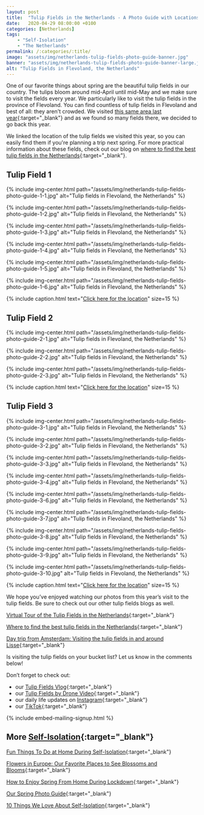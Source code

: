 ```yaml
---
layout: post
title:  "Tulip Fields in the Netherlands - A Photo Guide with Locations"
date:   2020-04-29 08:00:00 +0100
categories: [Netherlands]
tags:
    - "Self-Isolation"
    - "The Netherlands"
permalink: /:categories/:title/
image: "assets/img/netherlands-tulip-fields-photo-guide-banner.jpg"
banner: "assets/img/netherlands-tulip-fields-photo-guide-banner-large.jpg"
alt: "Tulip Fields in Flevoland, the Netherlands"
---
```


One of our favorite things about spring are the beautiful tulip fields in our country. The tulips bloom around mid-April until mid-May and we make sure to visit the fields every year. We particularly like to visit the tulip fields in the province of Flevoland. You can find countless of tulip fields in Flevoland and best of all: they aren't crowded. We visited [this same area last year][best tulip fields]{:target="_blank"} and as we found so many fields there, we decided to go back this year. 

We linked the location of the tulip fields we visited this year, so you can easily find them if you're planning a trip next spring. For more practical information about these fields, check out our blog on [where to find the best tulip fields in the Netherlands][best tulip fields]{:target="_blank"}. 

## Tulip Field 1

{% include img-center.html path="/assets/img/netherlands-tulip-fields-photo-guide-1-1.jpg" alt="Tulip fields in Flevoland, the Netherlands" %} 

{% include img-center.html path="/assets/img/netherlands-tulip-fields-photo-guide-1-2.jpg" alt="Tulip fields in Flevoland, the Netherlands" %} 

{% include img-center.html path="/assets/img/netherlands-tulip-fields-photo-guide-1-3.jpg" alt="Tulip fields in Flevoland, the Netherlands" %} 

{% include img-center.html path="/assets/img/netherlands-tulip-fields-photo-guide-1-4.jpg" alt="Tulip fields in Flevoland, the Netherlands" %} 

{% include img-center.html path="/assets/img/netherlands-tulip-fields-photo-guide-1-5.jpg" alt="Tulip fields in Flevoland, the Netherlands" %} 

{% include img-center.html path="/assets/img/netherlands-tulip-fields-photo-guide-1-6.jpg" alt="Tulip fields in Flevoland, the Netherlands" %} 

{% include caption.html text="<a target='_blank' href='https://goo.gl/maps/tz5dBSdUEXTWDt7TA'>Click here for the location</a>" size=15 %}

## Tulip Field 2

{% include img-center.html path="/assets/img/netherlands-tulip-fields-photo-guide-2-1.jpg" alt="Tulip fields in Flevoland, the Netherlands" %} 

{% include img-center.html path="/assets/img/netherlands-tulip-fields-photo-guide-2-2.jpg" alt="Tulip fields in Flevoland, the Netherlands" %} 

{% include img-center.html path="/assets/img/netherlands-tulip-fields-photo-guide-2-3.jpg" alt="Tulip fields in Flevoland, the Netherlands" %} 

{% include caption.html text="<a target='_blank' href='https://goo.gl/maps/ecDqZS7QXjDHiwkJ6'>Click here for the location</a>" size=15 %}

## Tulip Field 3

{% include img-center.html path="/assets/img/netherlands-tulip-fields-photo-guide-3-1.jpg" alt="Tulip fields in Flevoland, the Netherlands" %} 

{% include img-center.html path="/assets/img/netherlands-tulip-fields-photo-guide-3-2.jpg" alt="Tulip fields in Flevoland, the Netherlands" %} 

{% include img-center.html path="/assets/img/netherlands-tulip-fields-photo-guide-3-3.jpg" alt="Tulip fields in Flevoland, the Netherlands" %} 

{% include img-center.html path="/assets/img/netherlands-tulip-fields-photo-guide-3-4.jpg" alt="Tulip fields in Flevoland, the Netherlands" %} 

{% include img-center.html path="/assets/img/netherlands-tulip-fields-photo-guide-3-6.jpg" alt="Tulip fields in Flevoland, the Netherlands" %} 

{% include img-center.html path="/assets/img/netherlands-tulip-fields-photo-guide-3-7.jpg" alt="Tulip fields in Flevoland, the Netherlands" %} 

{% include img-center.html path="/assets/img/netherlands-tulip-fields-photo-guide-3-8.jpg" alt="Tulip fields in Flevoland, the Netherlands" %} 

{% include img-center.html path="/assets/img/netherlands-tulip-fields-photo-guide-3-9.jpg" alt="Tulip fields in Flevoland, the Netherlands" %} 

{% include img-center.html path="/assets/img/netherlands-tulip-fields-photo-guide-3-10.jpg" alt="Tulip fields in Flevoland, the Netherlands" %} 

{% include caption.html text="<a target='_blank' href='https://goo.gl/maps/YgRxRBwFcj2xyQTn9'>Click here for the location</a>" size=15 %}

We hope you’ve enjoyed watching our photos from this year’s visit to the tulip fields. Be sure to check out our other tulip fields blogs as well.

[Virtual Tour of the Tulip Fields in the Netherlands][virtual tulips]{:target="_blank"}

[Where to find the best tulip fields in the Netherlands][best tulip fields]{:target="_blank"}

[Day trip from Amsterdam: Visiting the tulip fields in and around Lisse][tulip fields lisse]{:target="_blank"}

Is visiting the tulip fields on your bucket list? Let us know in the comments below! 
 
Don’t forget to check out:
- our [Tulip Fields Vlog][tulip fields vlog]{:target="_blank"} 
- our [Tulip Fields by Drone Video][tulip fields drone]{:target="_blank"} 
- our daily life updates on [Instagram][instagram]{:target="_blank"}
- our [TikTok][kipamojo tiktok]{:target="_blank"}

{% include embed-mailing-signup.html %}

## More [Self-Isolation][self-isolation]{:target="_blank"}

[Fun Things To Do at Home During Self-Isolation][things to do si]{:target="_blank"}

[Flowers in Europe: Our Favorite Places to See Blossoms and Blooms][flowers europe]{:target="_blank"}

[How to Enjoy Spring From Home During Lockdown][spring from home]{:target="_blank"}

[Our Spring Photo Guide][spring photo guide]{:target="_blank"}

[10 Things We Love About Self-Isolation][love si]{:target="_blank"}

[love si]: https://kipamojo.world/netherlands/Things-We-Love-About-Self-Isolation/ 
[things to do si]: https://kipamojo.world/netherlands/Fun-Things-To-Do-at-Home-During-Self-Isolation/
[flowers europe]: https://kipamojo.world/europe/Flowers-in-Europe-Our-Favorite-Places-to-See-Blossoms-and-Blooms/ 
[spring from home]: https://kipamojo.world/netherlands/How-to-Enjoy-Spring-From-Home-During-Lockdown/ 
[self-isolation]: https://kipamojo.world/tags.html#self-isolation 
[instagram]: https://instagram.com/kipamojo 
[kipamojo youtube]: https://www.youtube.com/channel/UC1k4_eUajFuNQSgSf1MiFXg 
[kipamojo tiktok]: https://www.tiktok.com/@kipamojo 
[spring photo guide]: https://kipamojo.world/netherlands/Our-Spring-Photo-Guide/ 
[best tulip fields]: https://kipamojo.world/netherlands/Where-to-find-the-best-tulip-fields-in-the-Netherlands/ 
[tulip fields lisse]: https://kipamojo.world/netherlands/Day-trip-from-Amsterdam-Visiting-the-tulip-fields-in-and-around-Lisse/ 
[tulip fields drone]: https://youtu.be/dKwEkIujCbQ 
[tulip fields vlog]: https://youtu.be/ruMfR8ES6KU 
[virtual tulips]: https://kipamojo.world/netherlands/Virtual-Tour-of-the-Tulip-Fields-in-the-Netherlands/
